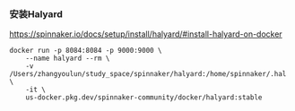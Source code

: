 ### 安装Halyard

https://spinnaker.io/docs/setup/install/halyard/#install-halyard-on-docker

```
docker run -p 8084:8084 -p 9000:9000 \
    --name halyard --rm \
    -v /Users/zhangyoulun/study_space/spinnaker/halyard:/home/spinnaker/.hal \
    -it \
    us-docker.pkg.dev/spinnaker-community/docker/halyard:stable
```



